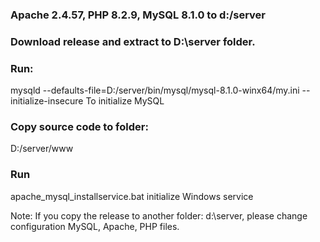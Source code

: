 ### Apache 2.4.57, PHP 8.2.9, MySQL 8.1.0 to d:/server 

### **Download release** and extract to D:\server folder.
### **Run:** 
mysqld --defaults-file=D:/server/bin/mysql/mysql-8.1.0-winx64/my.ini --initialize-insecure
To initialize MySQL

### Copy source code to folder:
 D:/server/www

### Run
apache_mysql_installservice.bat 
initialize  Windows service 

Note: If you copy the release to another folder:  d:\server, please change configuration MySQL, Apache, PHP files.
